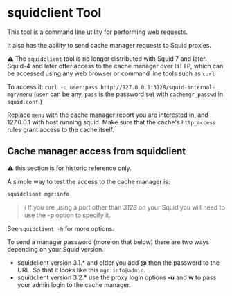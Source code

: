 # squidclient Tool

This tool is a command line utility for performing web requests.

It also has the ability to send cache manager requests to Squid
proxies.

:warning: The `squidclient` tool is no longer distributed with
Squid 7 and later. Squid-4 and later offer access to the cache
manager over HTTP, which can be accessed using any web browser
or command line tools such as `curl`

To access it:
`curl -u user:pass http://127.0.0.1:3128/squid-internal-mgr/menu`
(`user` can be any, `pass` is the password set with `cachemgr_passwd` in `squid.conf`.)

Replace `menu` with the cache manager report you are interested in,
and 127.0.0.1 with host running squid. Make sure that the cache's `http_access`
rules grant access to the cache itself.


## Cache manager access from squidclient
:warning: this section is for historic reference only.

A simple way to test the access to the cache manager is:
```
squidclient mgr:info
```

> :information_source:
  If you are using a port other than *3128* on your Squid you will
  need to use the **-p** option to specify it.

See `squidclient -h` for more options.

To send a manager password (more on that below) there are two ways
depending on your Squid version.
  - squidclient version 3.1.\* and older you add **@** then the password
    to the URL. So that it looks like this `mgr:info@admin`.
  - squidclient version 3.2.\* use the proxy login options **-u** and
    **w** to pass your admin login to the cache manager.
